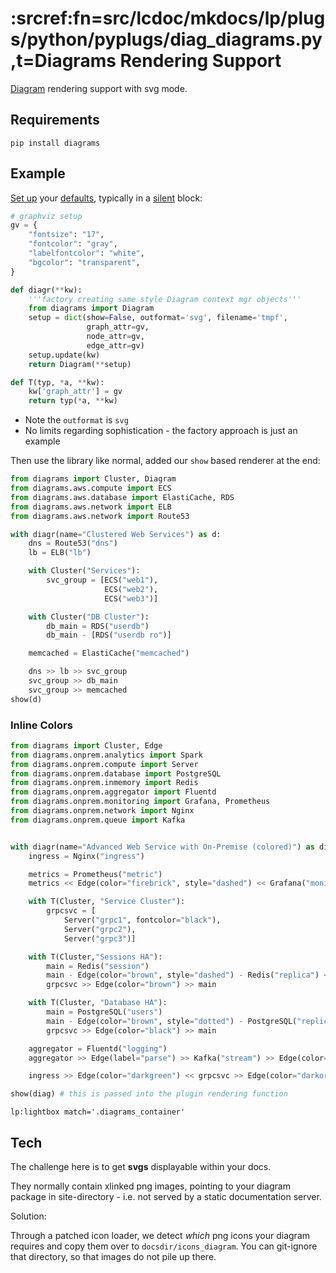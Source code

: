 # :srcref:fn=src/lcdoc/mkdocs/lp/plugs/python/pyplugs/diag_diagrams.py,t=Diagrams Rendering Support

[Diagram](https://diagrams.mingrammer.com/) rendering support with svg mode.

## Requirements

`pip install diagrams`


## Example

[Set up](https://diagrams.mingrammer.com/docs/guides/diagram) your [defaults](https://www.graphviz.org/doc/info/attrs.html), typically in a [silent](../parameters.md#silent) block:

```python lp:python addsrc=5 eval=always session=gvdiag
# graphviz setup
gv = {
    "fontsize": "17",
    "fontcolor": "gray",
    "labelfontcolor": "white",
    "bgcolor": "transparent",
}

def diagr(**kw):
    '''factory creating same style Diagram context mgr objects'''
    from diagrams import Diagram
    setup = dict(show=False, outformat='svg', filename='tmpf',
                 graph_attr=gv,
                 node_attr=gv,
                 edge_attr=gv)
    setup.update(kw)
    return Diagram(**setup)

def T(typ, *a, **kw):
    kw['graph_attr'] = gv
    return typ(*a, **kw)
```

- Note the `outformat` is `svg`
- No limits regarding sophistication - the factory approach is just an example

Then use the library like normal, added our `show` based renderer at the end:


```python lp:python addsrc eval=always session=gvdiag
from diagrams import Cluster, Diagram
from diagrams.aws.compute import ECS
from diagrams.aws.database import ElastiCache, RDS
from diagrams.aws.network import ELB
from diagrams.aws.network import Route53

with diagr(name="Clustered Web Services") as d:
    dns = Route53("dns")
    lb = ELB("lb")

    with Cluster("Services"):
        svc_group = [ECS("web1"),
                     ECS("web2"),
                     ECS("web3")]

    with Cluster("DB Cluster"):
        db_main = RDS("userdb")
        db_main - [RDS("userdb ro")]

    memcached = ElastiCache("memcached")

    dns >> lb >> svc_group
    svc_group >> db_main
    svc_group >> memcached
show(d)
```

### Inline Colors

```python lp:python addsrc="Cloud Computing Example" eval=always session=gvdiag
from diagrams import Cluster, Edge
from diagrams.onprem.analytics import Spark
from diagrams.onprem.compute import Server
from diagrams.onprem.database import PostgreSQL
from diagrams.onprem.inmemory import Redis
from diagrams.onprem.aggregator import Fluentd
from diagrams.onprem.monitoring import Grafana, Prometheus
from diagrams.onprem.network import Nginx
from diagrams.onprem.queue import Kafka


with diagr(name="Advanced Web Service with On-Premise (colored)") as diag:
    ingress = Nginx("ingress")

    metrics = Prometheus("metric")
    metrics << Edge(color="firebrick", style="dashed") << Grafana("monitoring")

    with T(Cluster, "Service Cluster"):
        grpcsvc = [
            Server("grpc1", fontcolor="black"),
            Server("grpc2"),
            Server("grpc3")]

    with T(Cluster,"Sessions HA"):
        main = Redis("session")
        main - Edge(color="brown", style="dashed") - Redis("replica") << Edge(label="collect") << metrics
        grpcsvc >> Edge(color="brown") >> main

    with T(Cluster, "Database HA"):
        main = PostgreSQL("users")
        main - Edge(color="brown", style="dotted") - PostgreSQL("replica") << Edge(label="collect") << metrics
        grpcsvc >> Edge(color="black") >> main

    aggregator = Fluentd("logging")
    aggregator >> Edge(label="parse") >> Kafka("stream") >> Edge(color="black", style="bold") >> Spark("analytics")

    ingress >> Edge(color="darkgreen") << grpcsvc >> Edge(color="darkorange") >> aggregator

show(diag) # this is passed into the plugin rendering function
```

`lp:lightbox match='.diagrams_container'`

## Tech

The challenge here is to get **svgs** displayable within your docs.


They normally contain xlinked png images, pointing to your diagram package in site-directory - i.e.
not served by a static documentation server.

Solution:

Through a patched icon loader, we detect *which* png icons your diagram requires and copy them over to
`docsdir/icons_diagram`. You can git-ignore that directory, so that images do not pile up there.


